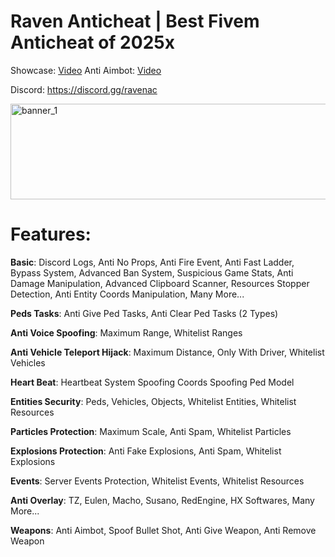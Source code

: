 # Raven Anticheat | Best Fivem Anticheat of 2025x

Showcase: [Video](https://www.youtube.com/watch?v=ZT7NHSIkD_c)
Anti Aimbot: [Video](https://www.youtube.com/watch?v=nF5VjLvVPwk)

Discord: https://discord.gg/ravenac

<img width="618" height="153" alt="banner_1" src="https://github.com/user-attachments/assets/66af49d6-2932-4965-b8c4-2e13d19828cf" />

# Features:

**Basic**:
Discord Logs,
Anti No Props,
Anti Fire Event,
Anti Fast Ladder,
Bypass System,
Advanced Ban System,
Suspicious Game Stats,
Anti Damage Manipulation,
Advanced Clipboard Scanner,
Resources Stopper Detection,
Anti Entity Coords Manipulation,
Many More...

**Peds Tasks**:
Anti Give Ped Tasks,
Anti Clear Ped Tasks (2 Types)

**Anti Voice Spoofing**:
Maximum Range,
Whitelist Ranges

**Anti Vehicle Teleport Hijack**:
Maximum Distance,
Only With Driver,
Whitelist Vehicles

**Heart Beat**:
Heartbeat System
Spoofing Coords
Spoofing Ped Model

**Entities Security**:
Peds,
Vehicles,
Objects,
Whitelist Entities,
Whitelist Resources

**Particles Protection**:
Maximum Scale,
Anti Spam,
Whitelist Particles

**Explosions Protection**:
Anti Fake Explosions,
Anti Spam,
Whitelist Explosions

**Events**:
Server Events Protection,
Whitelist Events,
Whitelist Resources

**Anti Overlay**:
TZ,
Eulen,
Macho,
Susano,
RedEngine,
HX Softwares,
Many More...

**Weapons**:
Anti Aimbot,
Spoof Bullet Shot,
Anti Give Weapon,
Anti Remove Weapon
